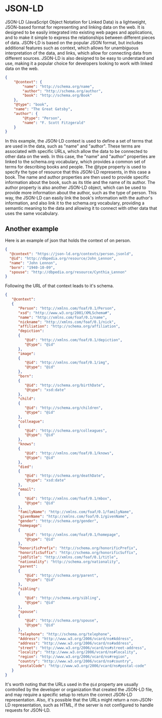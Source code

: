 # JSON-LD
JSON-LD (JavaScript Object Notation for Linked Data) is a lightweight, JSON-based format for representing and linking data on the web. 
It is designed to be easily integrated into existing web pages and applications, and to make it simple to express the relationships between different pieces of data. 
JSON-LD is based on the popular JSON format, but includes additional features such as context, which allows for unambiguous interpretation of the data, and links, which allow for connecting data from different sources. 
JSON-LD is also designed to be easy to understand and use, making it a popular choice for developers looking to work with linked data on the web.

```json
{
    "@context": {
        "name": "http://schema.org/name",
        "author": "http://schema.org/author",
        "book": "http://schema.org/Book"
    },
    "@type": "book",
    "name": "The Great Gatsby",
    "author": {
        "@type": "Person",
        "name": "F. Scott Fitzgerald"
    }
}
```

In this example, the JSON-LD context is used to define a set of terms that are used in the data, such as "name" and "author". These terms are associated with specific URLs, which allow the data to be connected to other data on the web. In this case, the "name" and "author" properties are linked to the schema.org vocabulary, which provides a common set of terms for describing books and people.
The @type property is used to specify the type of resource that this JSON-LD represents, in this case a book. The name and author properties are then used to provide specific information about the book, such as its title and the name of its author. The author property is also another JSON-LD object, which can be used to provide more information about the author, such as the type of person.
This way, the JSON-LD can easily link the book's information with the author's information, and also link it to the schema.org vocabulary, providing a semantic meaning to the data and allowing it to connect with other data that uses the same vocabulary.

## Another example
Here is an example of json that holds the context of on person.

```json
{
  "@context": "https://json-ld.org/contexts/person.jsonld",
  "@id": "http://dbpedia.org/resource/John_Lennon",
  "name": "John Lennon",
  "born": "1940-10-09",
  "spouse": "http://dbpedia.org/resource/Cynthia_Lennon"
}
```
Following the URL of that context leads to it's schema.

```json
{
   "@context":
   {
      "Person": "http://xmlns.com/foaf/0.1/Person",
      "xsd": "http://www.w3.org/2001/XMLSchema#",
      "name": "http://xmlns.com/foaf/0.1/name",
      "nickname": "http://xmlns.com/foaf/0.1/nick",
      "affiliation": "http://schema.org/affiliation",
      "depiction":
      {
         "@id": "http://xmlns.com/foaf/0.1/depiction",
         "@type": "@id"
      },
      "image":
      {
         "@id": "http://xmlns.com/foaf/0.1/img",
         "@type": "@id"
      },
      "born":
      {
         "@id": "http://schema.org/birthDate",
         "@type": "xsd:date"
      },
      "child":
      {
         "@id": "http://schema.org/children",
         "@type": "@id"
      },
      "colleague":
      {
         "@id": "http://schema.org/colleagues",
         "@type": "@id"
      },
      "knows":
      {
         "@id": "http://xmlns.com/foaf/0.1/knows",
         "@type": "@id"
      },
      "died":
      {
         "@id": "http://schema.org/deathDate",
         "@type": "xsd:date"
      },
      "email":
      {
         "@id": "http://xmlns.com/foaf/0.1/mbox",
         "@type": "@id"
      },
      "familyName": "http://xmlns.com/foaf/0.1/familyName",
      "givenName": "http://xmlns.com/foaf/0.1/givenName",
      "gender": "http://schema.org/gender",
      "homepage":
      {
         "@id": "http://xmlns.com/foaf/0.1/homepage",
         "@type": "@id"
      },
      "honorificPrefix": "http://schema.org/honorificPrefix",
      "honorificSuffix": "http://schema.org/honorificSuffix",
      "jobTitle": "http://xmlns.com/foaf/0.1/title",
      "nationality": "http://schema.org/nationality",
      "parent":
      {
         "@id": "http://schema.org/parent",
         "@type": "@id"
      },
      "sibling":
      {
         "@id": "http://schema.org/sibling",
         "@type": "@id"
      },
      "spouse":
      {
         "@id": "http://schema.org/spouse",
         "@type": "@id"
      },
      "telephone": "http://schema.org/telephone",
      "Address": "http://www.w3.org/2006/vcard/ns#Address",
      "address": "http://www.w3.org/2006/vcard/ns#address",
      "street": "http://www.w3.org/2006/vcard/ns#street-address",
      "locality": "http://www.w3.org/2006/vcard/ns#locality",
      "region": "http://www.w3.org/2006/vcard/ns#region",
      "country": "http://www.w3.org/2006/vcard/ns#country",
      "postalCode": "http://www.w3.org/2006/vcard/ns#postal-code"
   }
}
```
It's worth noting that the URLs used in the `@id` property are usually controlled by the developer or organization that created the JSON-LD file, and may require a specific setup to return the correct JSON-LD representation. Also, it's possible that the URLs might return a non-JSON-LD representation, such as HTML, if the server is not configured to handle requests for JSON-LD.
